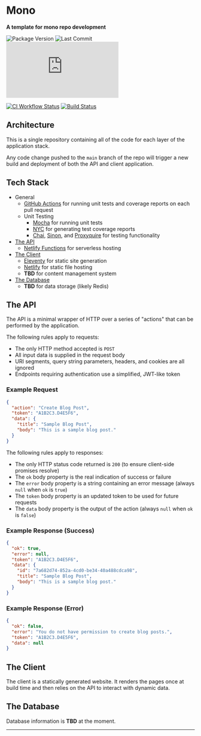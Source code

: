 # Mono

**A template for mono repo development**

![Package Version][shield-version]
![Last Commit][shield-commit]
![API Test Coverage][shield-coverage]

[![CI Workflow Status][shield-ci]][shield-ci-link]
[![Build Status][shield-build]][shield-build-link]

## Architecture

This is a single repository containing all of the code for each layer of the application stack.

Any code change pushed to the `main` branch of the repo will trigger a new build and deployment of both the API and client application.

## Tech Stack

- General
  - [GitHub Actions](https://github.com/features/actions) for running unit tests and coverage reports on each pull request
  - Unit Testing
    - [Mocha](https://www.npmjs.com/package/mocha) for running unit tests
    - [NYC](https://www.npmjs.com/package/nyc) for generating test coverage reports
    - [Chai](https://www.npmjs.com/package/chai), [Sinon](https://www.npmjs.com/package/sinon), and [Proxyquire](https://www.npmjs.com/package/proxyquire) for testing functionality
- [The API](#the-api)
  - [Netlify Functions](https://www.netlify.com/products/functions) for serverless hosting
- [The Client](#the-client)
  - [Eleventy](https://www.11ty.dev) for static site generation
  - [Netlify](https://www.netlify.com) for static file hosting
  - **TBD** for content management system
- [The Database](#the-database)
  - **TBD** for data storage (likely Redis)

## The API

The API is a minimal wrapper of HTTP over a series of "actions" that can be performed by the application.

The following rules apply to requests:

- The only HTTP method accepted is `POST`
- All input data is supplied in the request body
- URI segments, query string parameters, headers, and cookies are all ignored
- Endpoints requiring authentication use a simplified, JWT-like token

### Example Request

```json
{
  "action": "Create Blog Post",
  "token": "A1B2C3.D4E5F6",
  "data": {
    "title": "Sample Blog Post",
    "body": "This is a sample blog post."
  }
}
```

The following rules apply to responses:

- The only HTTP status code returned is `200` (to ensure client-side promises resolve)
- The `ok` body property is the real indication of success or failure
- The `error` body property is a string containing an error message (always `null` when `ok` is `true`)
- The `token` body property is an updated token to be used for future requests
- The `data` body property is the output of the action (always `null` when `ok` is `false`)

### Example Response (Success)

```json
{
  "ok": true,
  "error": null,
  "token": "A1B2C3.D4E5F6",
  "data": {
    "id": "7a682d74-852a-4cd0-be34-40a488cdca98",
    "title": "Sample Blog Post",
    "body": "This is a sample blog post."
  }
}
```

### Example Response (Error)

```json
{
  "ok": false,
  "error": "You do not have permission to create blog posts.",
  "token": "A1B2C3.D4E5F6",
  "data": null
}
```

## The Client

The client is a statically generated website. It renders the pages once at build time and then relies on the API to interact with dynamic data.

## The Database

Database information is **TBD** at the moment.

---

[shield-version]: https://img.shields.io/github/package-json/v/ZacharyGodfrey/mono?style=flat-square
[shield-commit]: https://img.shields.io/github/last-commit/ZacharyGodfrey/mono/main?style=flat-square
[shield-coverage]: https://img.shields.io/badge/dynamic/json?style=flat-square&color=blue&label=API%20Test%20Coverage&query=$.total.statements.pct&suffix=%&url=https://raw.githubusercontent.com/ZacharyGodfrey/mono/main/api/_coverage/coverage-summary.json

[shield-ci]: https://github.com/ZacharyGodfrey/mono/actions/workflows/ci-workflow.yml/badge.svg
[shield-ci-link]: https://github.com/ZacharyGodfrey/mono/actions/workflows/ci-workflow.yml
[shield-build]: https://api.netlify.com/api/v1/badges/bff64e91-c255-4ca6-93e2-ead733e79abd/deploy-status
[shield-build-link]: https://app.netlify.com/sites/zg-mono/deploys